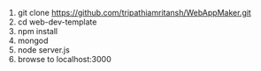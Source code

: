 1. git clone https://github.com/tripathiamritansh/WebAppMaker.git
1. cd web-dev-template
1. npm install
1. mongod
1. node server.js
1. browse to localhost:3000
